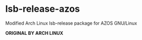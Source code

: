 # lsb-release-azos

Modified Arch Linux lsb-release package for AZOS GNU/Linux

**ORIGINAL BY ARCH LINUX**
